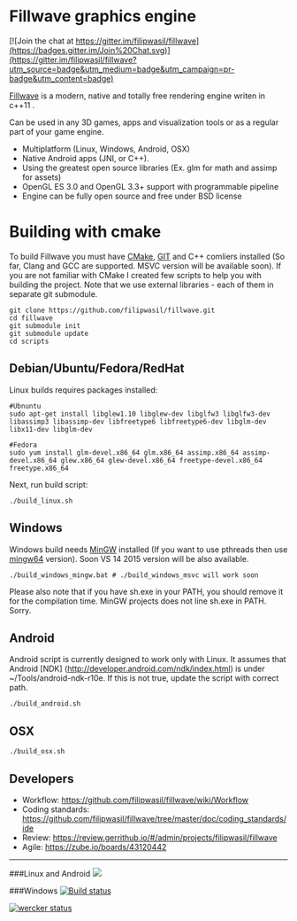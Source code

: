 # Fillwave graphics engine

[Fillwave]: http://filipwasil.bitbucket.org/

[![Join the chat at https://gitter.im/filipwasil/fillwave](https://badges.gitter.im/Join%20Chat.svg)](https://gitter.im/filipwasil/fillwave?utm_source=badge&utm_medium=badge&utm_campaign=pr-badge&utm_content=badge)

[Fillwave] is a modern, native and totally free rendering engine writen in c++11 .

Can be used in any 3D games, apps and visualization tools or as a regular part of your game engine.

- Multiplatform (Linux, Windows, Android, OSX)
- Native Android apps (JNI, or C++).
- Using the greatest open source libraries (Ex. glm for math and assimp for assets)
- OpenGL ES 3.0 and OpenGL 3.3+ support with programmable pipeline
- Engine can be fully open source and free under BSD license

# Building with cmake

To build Fillwave you must have [CMake](https://cmake.org/), [GIT](https://git-scm.com/) and C++ comliers installed (So far, Clang and GCC are supported. MSVC version will be available soon). If you are not familiar with CMake I created few scripts to help you with building the project. Note that we use external libraries - each of them in separate git submodule.

```
git clone https://github.com/filipwasil/fillwave.git
cd fillwave
git submodule init
git submodule update
cd scripts
```

## Debian/Ubuntu/Fedora/RedHat

Linux builds requires packages installed:

```
#Ubnuntu
sudo apt-get install libglew1.10 libglew-dev libglfw3 libglfw3-dev libassimp3 libassimp-dev libfreetype6 libfreetype6-dev libglm-dev libx11-dev libglm-dev
```

```
#Fedora
sudo yum install glm-devel.x86_64 glm.x86_64 assimp.x86_64 assimp-devel.x86_64 glew.x86_64 glew-devel.x86_64 freetype-devel.x86_64 freetype.x86_64
```


Next, run build script:

```
./build_linux.sh
```

## Windows

Windows build needs [MinGW](http://www.mingw.org/) installed (If you want to use pthreads then use [mingw64](http://mingw-w64.org/doku.php) version). Soon VS 14 2015 version will be also available.

```
./build_windows_mingw.bat # ./build_windows_msvc will work soon
```

Please also note that if you have sh.exe in your PATH, you should remove it for the compilation time. MinGW projects does not line sh.exe in PATH. Sorry.

## Android

Android script is currently designed to work only with Linux. It assumes that Android [NDK] (http://developer.android.com/ndk/index.html) is under ~/Tools/android-ndk-r10e. If this is not true, update the script with correct path.

```
./build_android.sh

```

## OSX

```
./build_osx.sh
```

## Developers

* Workflow: https://github.com/filipwasil/fillwave/wiki/Workflow
* Coding standards: https://github.com/filipwasil/fillwave/tree/master/doc/coding_standards/ide
* Review: https://review.gerrithub.io/#/admin/projects/filipwasil/fillwave
* Agile: https://zube.io/boards/43120442

--------------------------------------

###Linux and Android ![](https://travis-ci.org/filipwasil/fillwave.svg?branch=master)

###Windows [![Build status](https://ci.appveyor.com/api/projects/status/w5xqq2tntoo9td6k/branch/master?svg=true)](https://ci.appveyor.com/project/filipwasil/fillwave)

[![wercker status](https://app.wercker.com/status/176e362189e969142c07469b492ef216/m "wercker status")](https://app.wercker.com/project/bykey/176e362189e969142c07469b492ef216)
